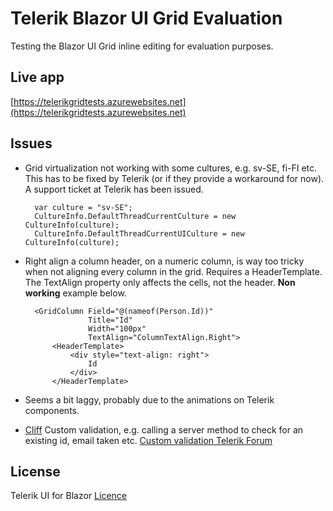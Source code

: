 # Telerik Blazor UI Grid Evaluation

Testing the Blazor UI Grid inline editing for evaluation purposes.

## Live app

[https://telerikgridtests.azurewebsites.net](https://telerikgridtests.azurewebsites.net)

## Issues

* Grid virtualization not working with some cultures, e.g. sv-SE, fi-FI etc. This has to be fixed by Telerik (or if they provide a workaround for now). A support ticket at Telerik has been issued.

        var culture = "sv-SE";
        CultureInfo.DefaultThreadCurrentCulture = new CultureInfo(culture);
        CultureInfo.DefaultThreadCurrentUICulture = new CultureInfo(culture);
        
* Right align a column header, on a numeric column, is way too tricky when not aligning every column in the grid. Requires a HeaderTemplate. The TextAlign property only affects the cells, not the header. __Non working__ example below. 
        
        <GridColumn Field="@(nameof(Person.Id))"
                    Title="Id"
                    Width="100px"
                    TextAlign="ColumnTextAlign.Right">
            <HeaderTemplate>
                <div style="text-align: right">
                    Id
                </div>
            </HeaderTemplate>
        
* Seems a bit laggy, probably due to the animations on Telerik components.
* [Cliff](https://en.wikipedia.org/wiki/Cliff_Barnes) Custom validation, e.g. calling a server method to check for an existing id, email taken etc. [Custom validation Telerik Forum](https://feedback.telerik.com/blazor/1447439-is-there-a-way-to-implement-custom-validation-in-a-blazor-telerik-grid-when-pressing-save-update-command-button-if-not-is-there-plans-on-providing-custom-validation-as-a-feature-in-the-near-future)

## License
Telerik UI for Blazor [Licence](https://www.telerik.com/purchase/license-agreement/blazor-ui)

